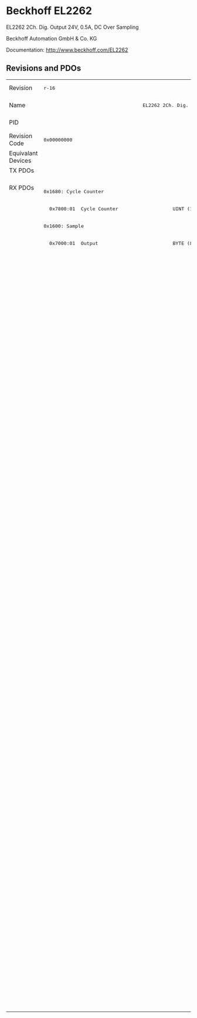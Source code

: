 # Beckhoff EL2262

EL2262 2Ch. Dig. Output 24V, 0.5A, DC Over Sampling

Beckhoff Automation GmbH & Co. KG

Documentation: <a href="http://www.beckhoff.com/EL2262">http://www.beckhoff.com/EL2262</a>

## Revisions and PDOs
<table>
<tr >
<td class="first">Revision</td>
<td ><pre>r-16</pre></td>
<td ><pre>r-15</pre></td>
<td ><pre>r-14</pre></td>
<td ><pre>r-13</pre></td>
<td ><pre>r-12</pre></td>
</tr>
<tr >
<td class="first">Name</td>
<td  colspan=2 align="center"><pre>EL2262 2Ch. Dig. Output 24V, 0.5A, DC Over Sampling</pre></td>
<td  colspan=3 align="center"><pre>EL2262 2Ch. Dig. Output 24V, 1µs, DC Oversample</pre></td>
</tr>
<tr >
<td class="first">PID</td>
<td  colspan=5 align="center"><pre>0x08d63052</pre></td>
</tr>
<tr >
<td class="first">Revision Code</td>
<td ><pre>0x00000000</pre></td>
<td ><pre>0x00010000</pre></td>
<td ><pre>0x00020000</pre></td>
<td ><pre>0x00030000</pre></td>
<td ><pre>0x00040000</pre></td>
</tr>
<tr >
<td class="first">Equivalant Devices</td>
<td  colspan=2 align="center"></td>
<td  colspan=3 align="center"><pre><a href="EJ2262">EJ2262 r0</a></pre></td>
</tr>
<tr class="txpdo pdosection">
<td class="first" rowspan=1 valign=top>TX PDOs</td>
<td colspan=2 align="left"></td>
<td colspan=3 align="left"><pre>0x1702: StartTimeNextOutput</pre></td>
<td></td>
</tr>
<tr class="rxpdo pdosection">
<td class="first" rowspan=48 valign=top>RX PDOs</td>
<td><pre>0x1680: Cycle Counter</pre></td>
<td colspan=5 align="left"></td>
</tr>
<tr class="rxpdo">
<td ><pre>  0x7800:01  Cycle Counter                   UINT (16 bits)</pre></td>
<td  colspan=4 align="left"></td>
</tr>
<tr class="rxpdo pdosection">
<td ><pre>0x1600: Sample</pre></td>
<td  colspan=4 align="left"></td>
</tr>
<tr class="rxpdo">
<td ><pre>  0x7000:01  Output                          BYTE (8 bits)</pre></td>
<td  colspan=4 align="left"></td>
</tr>
<tr class="rxpdo pdosection">
<td ></td>
<td  colspan=4 align="left"><pre>0x1700: CycCount0</pre></td>
</tr>
<tr class="rxpdo">
<td ></td>
<td ><pre>  0x7800:01  Cycle Counter                   UINT (16 bits)</pre></td>
<td  colspan=3 align="left"><pre>  0x7800:01  Cycle Counter0                  UINT (16 bits)</pre></td>
</tr>
<tr class="rxpdo pdosection">
<td ></td>
<td  colspan=4 align="left"><pre>0x1600: Sample0</pre></td>
</tr>
<tr class="rxpdo">
<td ></td>
<td  colspan=4 align="left"><pre>  0x7000:01  Output0                         BOOL</pre></td>
</tr>
<tr class="rxpdo pdosection">
<td ></td>
<td ><pre>0x1710: Gap</pre></td>
<td  colspan=3 align="left"></td>
</tr>
<tr class="rxpdo pdosection">
<td ></td>
<td ><pre>0x1711: Gap</pre></td>
<td  colspan=3 align="left"></td>
</tr>
<tr class="rxpdo pdosection">
<td ></td>
<td ><pre>0x1712: Gap</pre></td>
<td  colspan=3 align="left"></td>
</tr>
<tr class="rxpdo pdosection">
<td ></td>
<td ><pre>0x1713: Gap</pre></td>
<td  colspan=3 align="left"></td>
</tr>
<tr class="rxpdo pdosection">
<td ></td>
<td ><pre>0x1714: Gap</pre></td>
<td  colspan=3 align="left"></td>
</tr>
<tr class="rxpdo pdosection">
<td ></td>
<td ><pre>0x1715: Gap</pre></td>
<td  colspan=3 align="left"></td>
</tr>
<tr class="rxpdo pdosection">
<td ></td>
<td ><pre>0x1716: Gap</pre></td>
<td  colspan=3 align="left"></td>
</tr>
<tr class="rxpdo pdosection">
<td ></td>
<td ><pre>0x1701: CycCount1</pre></td>
<td  colspan=3 align="left"></td>
</tr>
<tr class="rxpdo">
<td ></td>
<td ><pre>  0x7800:02  Cycle Counter                   UINT (16 bits)</pre></td>
<td  colspan=3 align="left"></td>
</tr>
<tr class="rxpdo pdosection">
<td ></td>
<td ><pre>0x1680: Sample1</pre></td>
<td  colspan=3 align="left"></td>
</tr>
<tr class="rxpdo">
<td ></td>
<td ><pre>  0x7000:02  Output1                         BOOL</pre></td>
<td  colspan=3 align="left"></td>
</tr>
<tr class="rxpdo pdosection">
<td ></td>
<td ><pre>0x1718: Gap</pre></td>
<td  colspan=3 align="left"></td>
</tr>
<tr class="rxpdo pdosection">
<td ></td>
<td ><pre>0x1719: Gap</pre></td>
<td  colspan=3 align="left"></td>
</tr>
<tr class="rxpdo pdosection">
<td ></td>
<td ><pre>0x171a: Gap</pre></td>
<td  colspan=3 align="left"></td>
</tr>
<tr class="rxpdo pdosection">
<td ></td>
<td ><pre>0x171b: Gap</pre></td>
<td  colspan=3 align="left"></td>
</tr>
<tr class="rxpdo pdosection">
<td ></td>
<td ><pre>0x171c: Gap</pre></td>
<td  colspan=3 align="left"></td>
</tr>
<tr class="rxpdo pdosection">
<td ></td>
<td ><pre>0x171d: Gap</pre></td>
<td  colspan=3 align="left"></td>
</tr>
<tr class="rxpdo pdosection">
<td ></td>
<td ><pre>0x171e: Gap</pre></td>
<td  colspan=3 align="left"></td>
</tr>
<tr class="rxpdo pdosection">
<td  colspan=2 align="left"></td>
<td  colspan=3 align="left"><pre>0x1800: Sample0</pre></td>
</tr>
<tr class="rxpdo">
<td  colspan=2 align="left"></td>
<td  colspan=3 align="left"><pre>  0x7200:01  Output0                         BYTE (8 bits)</pre></td>
</tr>
<tr class="rxpdo pdosection">
<td  colspan=2 align="left"></td>
<td  colspan=3 align="left"><pre>0x1710: Gap</pre></td>
</tr>
<tr class="rxpdo pdosection">
<td  colspan=2 align="left"></td>
<td  colspan=3 align="left"><pre>0x1711: Gap</pre></td>
</tr>
<tr class="rxpdo pdosection">
<td  colspan=2 align="left"></td>
<td  colspan=3 align="left"><pre>0x1712: Gap</pre></td>
</tr>
<tr class="rxpdo pdosection">
<td  colspan=2 align="left"></td>
<td  colspan=3 align="left"><pre>0x1713: Gap</pre></td>
</tr>
<tr class="rxpdo pdosection">
<td  colspan=2 align="left"></td>
<td  colspan=3 align="left"><pre>0x1714: Gap</pre></td>
</tr>
<tr class="rxpdo pdosection">
<td  colspan=2 align="left"></td>
<td  colspan=3 align="left"><pre>0x1715: Gap</pre></td>
</tr>
<tr class="rxpdo pdosection">
<td  colspan=2 align="left"></td>
<td  colspan=3 align="left"><pre>0x1716: Gap</pre></td>
</tr>
<tr class="rxpdo pdosection">
<td  colspan=2 align="left"></td>
<td  colspan=3 align="left"><pre>0x1701: CycCount1</pre></td>
</tr>
<tr class="rxpdo">
<td  colspan=2 align="left"></td>
<td  colspan=3 align="left"><pre>  0x7800:02  Cycle Counter1                  UINT (16 bits)</pre></td>
</tr>
<tr class="rxpdo pdosection">
<td  colspan=2 align="left"></td>
<td  colspan=3 align="left"><pre>0x1680: Sample1</pre></td>
</tr>
<tr class="rxpdo">
<td  colspan=2 align="left"></td>
<td  colspan=3 align="left"><pre>  0x7000:02  Output1                         BOOL</pre></td>
</tr>
<tr class="rxpdo pdosection">
<td  colspan=2 align="left"></td>
<td  colspan=3 align="left"><pre>0x1880: Sample1</pre></td>
</tr>
<tr class="rxpdo">
<td  colspan=2 align="left"></td>
<td  colspan=3 align="left"><pre>  0x7200:02  Output1                         BYTE (8 bits)</pre></td>
</tr>
<tr class="rxpdo pdosection">
<td  colspan=2 align="left"></td>
<td  colspan=3 align="left"><pre>0x1718: Gap</pre></td>
</tr>
<tr class="rxpdo pdosection">
<td  colspan=2 align="left"></td>
<td  colspan=3 align="left"><pre>0x1719: Gap</pre></td>
</tr>
<tr class="rxpdo pdosection">
<td  colspan=2 align="left"></td>
<td  colspan=3 align="left"><pre>0x171a: Gap</pre></td>
</tr>
<tr class="rxpdo pdosection">
<td  colspan=2 align="left"></td>
<td  colspan=3 align="left"><pre>0x171b: Gap</pre></td>
</tr>
<tr class="rxpdo pdosection">
<td  colspan=2 align="left"></td>
<td  colspan=3 align="left"><pre>0x171c: Gap</pre></td>
</tr>
<tr class="rxpdo pdosection">
<td  colspan=2 align="left"></td>
<td  colspan=3 align="left"><pre>0x171d: Gap</pre></td>
</tr>
<tr class="rxpdo pdosection">
<td  colspan=2 align="left"></td>
<td  colspan=3 align="left"><pre>0x171e: Gap</pre></td>
</tr>
</table>
